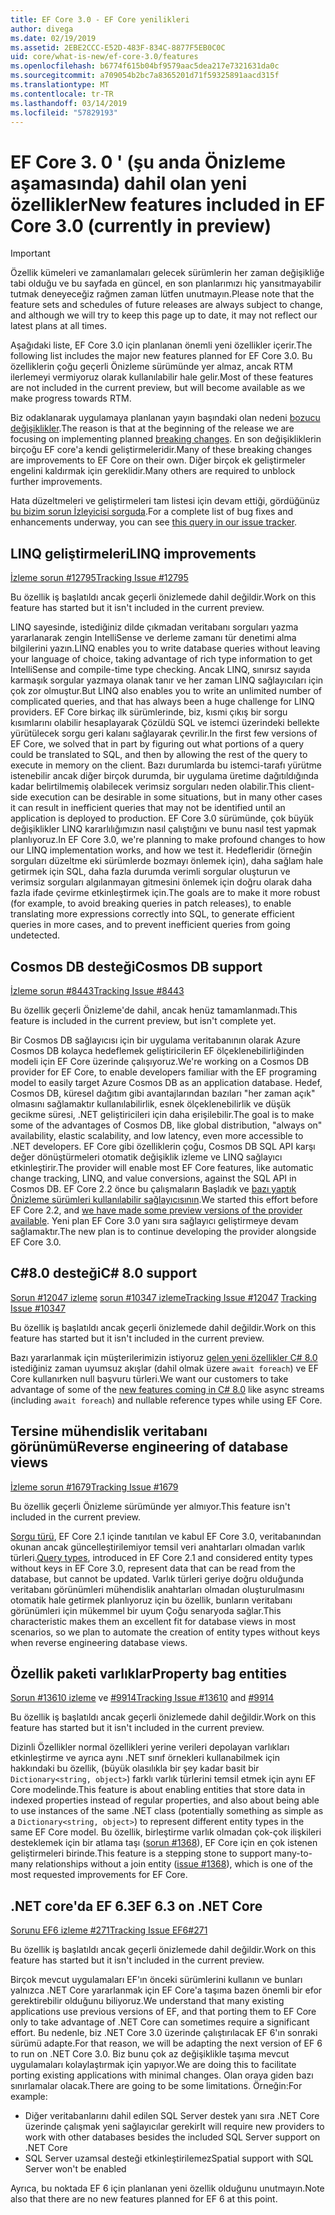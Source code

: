 ```yaml
---
title: EF Core 3.0 - EF Core yenilikleri
author: divega
ms.date: 02/19/2019
ms.assetid: 2EBE2CCC-E52D-483F-834C-8877F5EB0C0C
uid: core/what-is-new/ef-core-3.0/features
ms.openlocfilehash: b6774f615b04bf9579aac5dea217e7321631da0c
ms.sourcegitcommit: a709054b2bc7a8365201d71f59325891aacd315f
ms.translationtype: MT
ms.contentlocale: tr-TR
ms.lasthandoff: 03/14/2019
ms.locfileid: "57829193"
---
```

# <a name="new-features-included-in-ef-core-30-currently-in-preview"></a><span data-ttu-id="87bab-102">EF Core 3. 0 ' (şu anda Önizleme aşamasında) dahil olan yeni özellikler</span><span class="sxs-lookup"><span data-stu-id="87bab-102">New features included in EF Core 3.0 (currently in preview)</span></span>

> [!IMPORTANT]
> <span data-ttu-id="87bab-103">Özellik kümeleri ve zamanlamaları gelecek sürümlerin her zaman değişikliğe tabi olduğu ve bu sayfada en güncel, en son planlarımızı hiç yansıtmayabilir tutmak deneyeceğiz rağmen zaman lütfen unutmayın.</span><span class="sxs-lookup"><span data-stu-id="87bab-103">Please note that the feature sets and schedules of future releases are always subject to change, and although we will try to keep this page up to date, it may not reflect our latest plans at all times.</span></span>

<span data-ttu-id="87bab-104">Aşağıdaki liste, EF Core 3.0 için planlanan önemli yeni özellikler içerir.</span><span class="sxs-lookup"><span data-stu-id="87bab-104">The following list includes the major new features planned for EF Core 3.0.</span></span>
<span data-ttu-id="87bab-105">Bu özelliklerin çoğu geçerli Önizleme sürümünde yer almaz, ancak RTM ilerlemeyi vermiyoruz olarak kullanılabilir hale gelir.</span><span class="sxs-lookup"><span data-stu-id="87bab-105">Most of these features are not included in the current preview, but will become available as we make progress towards RTM.</span></span>

<span data-ttu-id="87bab-106">Biz odaklanarak uygulamaya planlanan yayın başındaki olan nedeni [bozucu değişiklikler](xref:core/what-is-new/ef-core-3.0/breaking-changes).</span><span class="sxs-lookup"><span data-stu-id="87bab-106">The reason is that at the beginning of the release we are focusing on implementing planned [breaking changes](xref:core/what-is-new/ef-core-3.0/breaking-changes).</span></span>
<span data-ttu-id="87bab-107">En son değişikliklerin birçoğu EF core'a kendi geliştirmeleridir.</span><span class="sxs-lookup"><span data-stu-id="87bab-107">Many of these breaking changes are improvements to EF Core on their own.</span></span>
<span data-ttu-id="87bab-108">Diğer birçok ek geliştirmeler engelini kaldırmak için gereklidir.</span><span class="sxs-lookup"><span data-stu-id="87bab-108">Many others are required to unblock further improvements.</span></span> 

<span data-ttu-id="87bab-109">Hata düzeltmeleri ve geliştirmeleri tam listesi için devam ettiği, gördüğünüz [bu bizim sorun İzleyicisi sorguda](https://github.com/aspnet/EntityFrameworkCore/issues?q=is%3Aopen+is%3Aissue+milestone%3A3.0.0+sort%3Areactions-%2B1-desc).</span><span class="sxs-lookup"><span data-stu-id="87bab-109">For a complete list of bug fixes and enhancements underway, you can see [this query in our issue tracker](https://github.com/aspnet/EntityFrameworkCore/issues?q=is%3Aopen+is%3Aissue+milestone%3A3.0.0+sort%3Areactions-%2B1-desc).</span></span>

## <a name="linq-improvements"></a><span data-ttu-id="87bab-110">LINQ geliştirmeleri</span><span class="sxs-lookup"><span data-stu-id="87bab-110">LINQ improvements</span></span> 

[<span data-ttu-id="87bab-111">İzleme sorun #12795</span><span class="sxs-lookup"><span data-stu-id="87bab-111">Tracking Issue #12795</span></span>](https://github.com/aspnet/EntityFrameworkCore/issues/12795)

<span data-ttu-id="87bab-112">Bu özellik iş başlatıldı ancak geçerli önizlemede dahil değildir.</span><span class="sxs-lookup"><span data-stu-id="87bab-112">Work on this feature has started but it isn't included in the current preview.</span></span>

<span data-ttu-id="87bab-113">LINQ sayesinde, istediğiniz dilde çıkmadan veritabanı sorguları yazma yararlanarak zengin IntelliSense ve derleme zamanı tür denetimi alma bilgilerini yazın.</span><span class="sxs-lookup"><span data-stu-id="87bab-113">LINQ enables you to write database queries without leaving your language of choice, taking advantage of rich type information to get IntelliSense and compile-time type checking.</span></span>
<span data-ttu-id="87bab-114">Ancak LINQ, sınırsız sayıda karmaşık sorgular yazmaya olanak tanır ve her zaman LINQ sağlayıcıları için çok zor olmuştur.</span><span class="sxs-lookup"><span data-stu-id="87bab-114">But LINQ also enables you to write an unlimited number of complicated queries, and that has always been a huge challenge for LINQ providers.</span></span>
<span data-ttu-id="87bab-115">EF Core birkaç ilk sürümlerinde, biz, kısmi çıkış bir sorgu kısımlarını olabilir hesaplayarak Çözüldü SQL ve istemci üzerindeki bellekte yürütülecek sorgu geri kalanı sağlayarak çevrilir.</span><span class="sxs-lookup"><span data-stu-id="87bab-115">In the first few versions of EF Core, we solved that in part by figuring out what portions of a query could be translated to SQL, and then by allowing the rest of the query to execute in memory on the client.</span></span>
<span data-ttu-id="87bab-116">Bazı durumlarda bu istemci-tarafı yürütme istenebilir ancak diğer birçok durumda, bir uygulama üretime dağıtıldığında kadar belirtilmemiş olabilecek verimsiz sorguları neden olabilir.</span><span class="sxs-lookup"><span data-stu-id="87bab-116">This client-side execution can be desirable in some situations, but in many other cases it can result in inefficient queries that may not be identified until an application is deployed to production.</span></span>
<span data-ttu-id="87bab-117">EF Core 3.0 sürümünde, çok büyük değişiklikler LINQ kararlılığımızın nasıl çalıştığını ve bunu nasıl test yapmak planlıyoruz.</span><span class="sxs-lookup"><span data-stu-id="87bab-117">In EF Core 3.0, we're planning to make profound changes to how our LINQ implementation works, and how we test it.</span></span>
<span data-ttu-id="87bab-118">Hedefleridir (örneğin sorguları düzeltme eki sürümlerde bozmayı önlemek için), daha sağlam hale getirmek için SQL, daha fazla durumda verimli sorgular oluşturun ve verimsiz sorguları algılanmayan gitmesini önlemek için doğru olarak daha fazla ifade çevirme etkinleştirmek için.</span><span class="sxs-lookup"><span data-stu-id="87bab-118">The goals are to make it more robust (for example, to avoid breaking queries in patch releases), to enable translating more expressions correctly into SQL, to generate efficient queries in more cases, and to prevent inefficient queries from going undetected.</span></span>

## <a name="cosmos-db-support"></a><span data-ttu-id="87bab-119">Cosmos DB desteği</span><span class="sxs-lookup"><span data-stu-id="87bab-119">Cosmos DB support</span></span> 

[<span data-ttu-id="87bab-120">İzleme sorun #8443</span><span class="sxs-lookup"><span data-stu-id="87bab-120">Tracking Issue #8443</span></span>](https://github.com/aspnet/EntityFrameworkCore/issues/8443)

<span data-ttu-id="87bab-121">Bu özellik geçerli Önizleme'de dahil, ancak henüz tamamlanmadı.</span><span class="sxs-lookup"><span data-stu-id="87bab-121">This feature is included in the current preview, but isn't complete yet.</span></span> 

<span data-ttu-id="87bab-122">Bir Cosmos DB sağlayıcısı için bir uygulama veritabanının olarak Azure Cosmos DB kolayca hedeflemek geliştiricilerin EF ölçeklenebilirliğinden modeli için EF Core üzerinde çalışıyoruz.</span><span class="sxs-lookup"><span data-stu-id="87bab-122">We're working on a Cosmos DB provider for EF Core, to enable developers familiar with the EF programing model to easily target Azure Cosmos DB as an application database.</span></span>
<span data-ttu-id="87bab-123">Hedef, Cosmos DB, küresel dağıtım gibi avantajlarından bazıları "her zaman açık" olmasını sağlamaktır kullanılabilirlik, esnek ölçeklenebilirlik ve düşük gecikme süresi, .NET geliştiricileri için daha erişilebilir.</span><span class="sxs-lookup"><span data-stu-id="87bab-123">The goal is to make some of the advantages of Cosmos DB, like global distribution, "always on" availability, elastic scalability, and low latency, even more accessible to .NET developers.</span></span>
<span data-ttu-id="87bab-124">EF Core gibi özelliklerin çoğu, Cosmos DB SQL API karşı değer dönüştürmeleri otomatik değişiklik izleme ve LINQ sağlayıcı etkinleştirir.</span><span class="sxs-lookup"><span data-stu-id="87bab-124">The provider will enable most EF Core features, like automatic change tracking, LINQ, and value conversions, against the SQL API in Cosmos DB.</span></span>
<span data-ttu-id="87bab-125">EF Core 2.2 önce bu çalışmaların Başladık ve [bazı yaptık Önizleme sürümleri kullanılabilir sağlayıcısının](https://blogs.msdn.microsoft.com/dotnet/2018/10/17/announcing-entity-framework-core-2-2-preview-3/).</span><span class="sxs-lookup"><span data-stu-id="87bab-125">We started this effort before EF Core 2.2, and [we have made some preview versions of the provider available](https://blogs.msdn.microsoft.com/dotnet/2018/10/17/announcing-entity-framework-core-2-2-preview-3/).</span></span>
<span data-ttu-id="87bab-126">Yeni plan EF Core 3.0 yanı sıra sağlayıcı geliştirmeye devam sağlamaktır.</span><span class="sxs-lookup"><span data-stu-id="87bab-126">The new plan is to continue developing the provider alongside EF Core 3.0.</span></span> 

## <a name="c-80-support"></a><span data-ttu-id="87bab-127">C#8.0 desteği</span><span class="sxs-lookup"><span data-stu-id="87bab-127">C# 8.0 support</span></span>

<span data-ttu-id="87bab-128">[Sorun #12047 izleme](https://github.com/aspnet/EntityFrameworkCore/issues/12047)
[sorun #10347 izleme](https://github.com/aspnet/EntityFrameworkCore/issues/10347)</span><span class="sxs-lookup"><span data-stu-id="87bab-128">[Tracking Issue #12047](https://github.com/aspnet/EntityFrameworkCore/issues/12047)
[Tracking Issue #10347](https://github.com/aspnet/EntityFrameworkCore/issues/10347)</span></span>

<span data-ttu-id="87bab-129">Bu özellik iş başlatıldı ancak geçerli önizlemede dahil değildir.</span><span class="sxs-lookup"><span data-stu-id="87bab-129">Work on this feature has started but it isn't included in the current preview.</span></span>

<span data-ttu-id="87bab-130">Bazı yararlanmak için müşterilerimizin istiyoruz [gelen yeni özellikler C# 8.0](https://blogs.msdn.microsoft.com/dotnet/2018/11/12/building-c-8-0/) istediğiniz zaman uyumsuz akışlar (dahil olmak üzere `await foreach`) ve EF Core kullanırken null başvuru türleri.</span><span class="sxs-lookup"><span data-stu-id="87bab-130">We want our customers to take advantage of some of the [new features coming in C# 8.0](https://blogs.msdn.microsoft.com/dotnet/2018/11/12/building-c-8-0/) like async streams (including `await foreach`) and nullable reference types while using EF Core.</span></span>

## <a name="reverse-engineering-of-database-views"></a><span data-ttu-id="87bab-131">Tersine mühendislik veritabanı görünümü</span><span class="sxs-lookup"><span data-stu-id="87bab-131">Reverse engineering of database views</span></span>

[<span data-ttu-id="87bab-132">İzleme sorun #1679</span><span class="sxs-lookup"><span data-stu-id="87bab-132">Tracking Issue #1679</span></span>](https://github.com/aspnet/EntityFrameworkCore/issues/1679)

<span data-ttu-id="87bab-133">Bu özellik geçerli Önizleme sürümünde yer almıyor.</span><span class="sxs-lookup"><span data-stu-id="87bab-133">This feature isn't included in the current preview.</span></span>

<span data-ttu-id="87bab-134">[Sorgu türü](xref:core/modeling/query-types), EF Core 2.1 içinde tanıtılan ve kabul EF Core 3.0, veritabanından okunan ancak güncelleştirilemiyor temsil veri anahtarları olmadan varlık türleri.</span><span class="sxs-lookup"><span data-stu-id="87bab-134">[Query types](xref:core/modeling/query-types), introduced in EF Core 2.1 and considered entity types without keys in EF Core 3.0, represent data that can be read from the database, but cannot be updated.</span></span>
<span data-ttu-id="87bab-135">Varlık türleri geriye doğru olduğunda veritabanı görünümleri mühendislik anahtarları olmadan oluşturulmasını otomatik hale getirmek planlıyoruz için bu özellik, bunların veritabanı görünümleri için mükemmel bir uyum Çoğu senaryoda sağlar.</span><span class="sxs-lookup"><span data-stu-id="87bab-135">This characteristic makes them an excellent fit for database views in most scenarios, so we plan to automate the creation of entity types without keys when reverse engineering database views.</span></span>

## <a name="property-bag-entities"></a><span data-ttu-id="87bab-136">Özellik paketi varlıklar</span><span class="sxs-lookup"><span data-stu-id="87bab-136">Property bag entities</span></span> 

<span data-ttu-id="87bab-137">[Sorun #13610 izleme](https://github.com/aspnet/EntityFrameworkCore/issues/13610) ve [#9914](https://github.com/aspnet/EntityFrameworkCore/issues/9914)</span><span class="sxs-lookup"><span data-stu-id="87bab-137">[Tracking Issue #13610](https://github.com/aspnet/EntityFrameworkCore/issues/13610) and [#9914](https://github.com/aspnet/EntityFrameworkCore/issues/9914)</span></span>

<span data-ttu-id="87bab-138">Bu özellik iş başlatıldı ancak geçerli önizlemede dahil değildir.</span><span class="sxs-lookup"><span data-stu-id="87bab-138">Work on this feature has started but it isn't included in the current preview.</span></span> 

<span data-ttu-id="87bab-139">Dizinli Özellikler normal özellikleri yerine verileri depolayan varlıkları etkinleştirme ve ayrıca aynı .NET sınıf örnekleri kullanabilmek için hakkındaki bu özellik, (büyük olasılıkla bir şey kadar basit bir `Dictionary<string, object>`) farklı varlık türlerini temsil etmek için aynı EF Core modelinde.</span><span class="sxs-lookup"><span data-stu-id="87bab-139">This feature is about enabling entities that store data in indexed properties instead of regular properties, and also about being able to use instances of the same .NET class (potentially something as simple as a `Dictionary<string, object>`) to represent different entity types in the same EF Core model.</span></span>
<span data-ttu-id="87bab-140">Bu özellik, birleştirme varlık olmadan çok-çok ilişkileri desteklemek için bir atlama taşı ([sorun #1368](https://github.com/aspnet/EntityFrameworkCore/issues/1368)), EF Core için en çok istenen geliştirmeleri birinde.</span><span class="sxs-lookup"><span data-stu-id="87bab-140">This feature is a stepping stone to support many-to-many relationships without a join entity ([issue #1368](https://github.com/aspnet/EntityFrameworkCore/issues/1368)), which is one of the most requested improvements for EF Core.</span></span>

## <a name="ef-63-on-net-core"></a><span data-ttu-id="87bab-141">.NET core'da EF 6.3</span><span class="sxs-lookup"><span data-stu-id="87bab-141">EF 6.3 on .NET Core</span></span> 

[<span data-ttu-id="87bab-142">Sorunu EF6 izleme #271</span><span class="sxs-lookup"><span data-stu-id="87bab-142">Tracking Issue EF6#271</span></span>](https://github.com/aspnet/EntityFramework6/issues/271)

<span data-ttu-id="87bab-143">Bu özellik iş başlatıldı ancak geçerli önizlemede dahil değildir.</span><span class="sxs-lookup"><span data-stu-id="87bab-143">Work on this feature has started but it isn't included in the current preview.</span></span> 

<span data-ttu-id="87bab-144">Birçok mevcut uygulamaları EF'ın önceki sürümlerini kullanın ve bunları yalnızca .NET Core yararlanmak için EF Core'a taşıma bazen önemli bir efor gerektirebilir olduğunu biliyoruz.</span><span class="sxs-lookup"><span data-stu-id="87bab-144">We understand that many existing applications use previous versions of EF, and that porting them to EF Core only to take advantage of .NET Core can sometimes require a significant effort.</span></span>
<span data-ttu-id="87bab-145">Bu nedenle, biz .NET Core 3.0 üzerinde çalıştırılacak EF 6'ın sonraki sürümü adapte.</span><span class="sxs-lookup"><span data-stu-id="87bab-145">For that reason, we will be adapting the next version of EF 6 to run on .NET Core 3.0.</span></span>
<span data-ttu-id="87bab-146">Biz bunu çok az değişiklikle taşıma mevcut uygulamaları kolaylaştırmak için yapıyor.</span><span class="sxs-lookup"><span data-stu-id="87bab-146">We are doing this to facilitate porting existing applications with minimal changes.</span></span>
<span data-ttu-id="87bab-147">Olan oraya giden bazı sınırlamalar olacak.</span><span class="sxs-lookup"><span data-stu-id="87bab-147">There are going to be some limitations.</span></span> <span data-ttu-id="87bab-148">Örneğin:</span><span class="sxs-lookup"><span data-stu-id="87bab-148">For example:</span></span>
- <span data-ttu-id="87bab-149">Diğer veritabanlarını dahil edilen SQL Server destek yanı sıra .NET Core üzerinde çalışmak yeni sağlayıcılar gerekir</span><span class="sxs-lookup"><span data-stu-id="87bab-149">It will require new providers to work with other databases besides the included SQL Server support on .NET Core</span></span>
- <span data-ttu-id="87bab-150">SQL Server uzamsal desteği etkinleştirilemez</span><span class="sxs-lookup"><span data-stu-id="87bab-150">Spatial support with SQL Server won't be enabled</span></span>

<span data-ttu-id="87bab-151">Ayrıca, bu noktada EF 6 için planlanan yeni özellik olduğunu unutmayın.</span><span class="sxs-lookup"><span data-stu-id="87bab-151">Note also that there are no new features planned for EF 6 at this point.</span></span>
